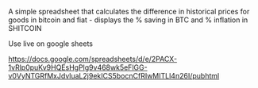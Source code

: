 A simple spreadsheet that calculates the difference in historical prices for goods in bitcoin and fiat - displays the % saving in BTC and % inflation in SHITCOIN

Use live on google sheets

https://docs.google.com/spreadsheets/d/e/2PACX-1vRlp0puKv9HQEsHgPlg9v468wk5eFlGG-v0VyNTGRfMxJdvluaL2j9ekICS5bocnCfRIwMITLl4n26I/pubhtml
